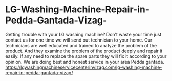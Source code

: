 # LG-Washing-Machine-Repair-in-Pedda-Gantada-Vizag-
Getting trouble with your LG washing machine? Don’t waste your time just contact us for one time we will send out technician to your home. Our technicians are well educated and trained to analyze the problem of the product. And they examine the problem of the product deeply and repair it easily. If any need to replace the spare parts they will fix it according to your opinion. We are doing best and honest service in your area Pedda gantada.  https://lgwashingmachineservicecenterinvizag.com/lg-washing-machine-repair-in-pedda-gantada-vizag/
